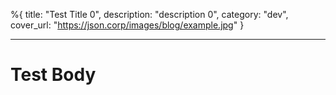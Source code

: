 %{
title: "Test Title 0",
description: "description 0",
category: "dev",
cover_url: "https://json.corp/images/blog/example.jpg"
}

---

# Test Body

